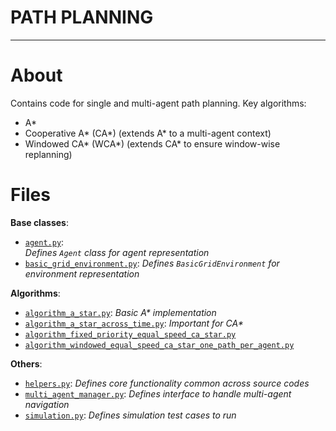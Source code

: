 <h1>PATH PLANNING</h1>

---

# About
Contains code for single and multi-agent path planning. Key algorithms:

- A\*
- Cooperative A\* (CA\*) (extends A\* to a multi-agent context)
- Windowed CA\* (WCA\*) (extends CA\* to ensure window-wise replanning)

# Files
**Base classes**:

- [`agent.py`](./agent.py): <br> *Defines `Agent` class for agent representation*
- [`basic_grid_environment.py`](./basic_grid_environment.py): *Defines `BasicGridEnvironment` for environment representation*

**Algorithms**:

- [`algorithm_a_star.py`](./algorithm_a_star.py): *Basic A\* implementation*
- [`algorithm_a_star_across_time.py`](./algorithm_a_star_across_time.py): *Important for CA\**
- [`algorithm_fixed_priority_equal_speed_ca_star.py`](./algorithm_fixed_priority_equal_speed_ca_star.py)
- [`algorithm_windowed_equal_speed_ca_star_one_path_per_agent.py`](./algorithm_windowed_equal_speed_ca_star_one_path_per_agent.py)

**Others**:

- [`helpers.py`](./helpers.py): *Defines core functionality common across source codes*
- [`multi_agent_manager.py`](./multi_agent_manager.py): *Defines interface to handle multi-agent navigation*
- [`simulation.py`](./simulation.py): *Defines simulation test cases to run*
